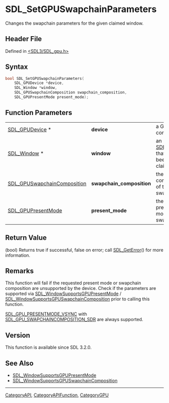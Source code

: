 # SDL_SetGPUSwapchainParameters

Changes the swapchain parameters for the given claimed window.

## Header File

Defined in [<SDL3/SDL_gpu.h>](https://github.com/libsdl-org/SDL/blob/main/include/SDL3/SDL_gpu.h)

## Syntax

```c
bool SDL_SetGPUSwapchainParameters(
    SDL_GPUDevice *device,
    SDL_Window *window,
    SDL_GPUSwapchainComposition swapchain_composition,
    SDL_GPUPresentMode present_mode);
```

## Function Parameters

|                                                            |                           |                                                    |
| ---------------------------------------------------------- | ------------------------- | -------------------------------------------------- |
| [SDL_GPUDevice](SDL_GPUDevice) *                           | **device**                | a GPU context.                                     |
| [SDL_Window](SDL_Window) *                                 | **window**                | an [SDL_Window](SDL_Window) that has been claimed. |
| [SDL_GPUSwapchainComposition](SDL_GPUSwapchainComposition) | **swapchain_composition** | the desired composition of the swapchain.          |
| [SDL_GPUPresentMode](SDL_GPUPresentMode)                   | **present_mode**          | the desired present mode for the swapchain.        |

## Return Value

(bool) Returns true if successful, false on error; call
[SDL_GetError](SDL_GetError)() for more information.

## Remarks

This function will fail if the requested present mode or swapchain
composition are unsupported by the device. Check if the parameters are
supported via
[SDL_WindowSupportsGPUPresentMode](SDL_WindowSupportsGPUPresentMode) /
[SDL_WindowSupportsGPUSwapchainComposition](SDL_WindowSupportsGPUSwapchainComposition)
prior to calling this function.

[SDL_GPU_PRESENTMODE_VSYNC](SDL_GPU_PRESENTMODE_VSYNC) with
[SDL_GPU_SWAPCHAINCOMPOSITION_SDR](SDL_GPU_SWAPCHAINCOMPOSITION_SDR) are
always supported.

## Version

This function is available since SDL 3.2.0.

## See Also

- [SDL_WindowSupportsGPUPresentMode](SDL_WindowSupportsGPUPresentMode)
- [SDL_WindowSupportsGPUSwapchainComposition](SDL_WindowSupportsGPUSwapchainComposition)

----
[CategoryAPI](CategoryAPI), [CategoryAPIFunction](CategoryAPIFunction), [CategoryGPU](CategoryGPU)

